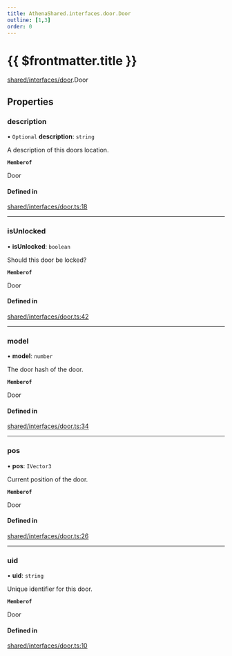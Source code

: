 ```yaml
---
title: AthenaShared.interfaces.door.Door
outline: [1,3]
order: 0
---
```


# {{ $frontmatter.title }}


[shared/interfaces/door](../modules/shared_interfaces_door.md).Door

## Properties

### description

• `Optional` **description**: `string`

A description of this doors location.

**`Memberof`**

Door

#### Defined in

[shared/interfaces/door.ts:18](https://github.com/Stuyk/altv-athena/blob/552012ca4/src/core/shared/interfaces/door.ts#L18)

___

### isUnlocked

• **isUnlocked**: `boolean`

Should this door be locked?

**`Memberof`**

Door

#### Defined in

[shared/interfaces/door.ts:42](https://github.com/Stuyk/altv-athena/blob/552012ca4/src/core/shared/interfaces/door.ts#L42)

___

### model

• **model**: `number`

The door hash of the door.

**`Memberof`**

Door

#### Defined in

[shared/interfaces/door.ts:34](https://github.com/Stuyk/altv-athena/blob/552012ca4/src/core/shared/interfaces/door.ts#L34)

___

### pos

• **pos**: `IVector3`

Current position of the door.

**`Memberof`**

Door

#### Defined in

[shared/interfaces/door.ts:26](https://github.com/Stuyk/altv-athena/blob/552012ca4/src/core/shared/interfaces/door.ts#L26)

___

### uid

• **uid**: `string`

Unique identifier for this door.

**`Memberof`**

Door

#### Defined in

[shared/interfaces/door.ts:10](https://github.com/Stuyk/altv-athena/blob/552012ca4/src/core/shared/interfaces/door.ts#L10)
